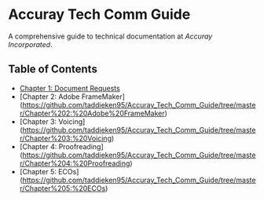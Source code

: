 # Accuray Tech Comm Guide
A comprehensive guide to technical documentation at *Accuray Incorporated*.

## Table of Contents

* [Chapter 1: Document Requests](https://github.com/taddieken95/Accuray_Tech_Comm_Guide/tree/master/Chapter%201:%20Doc%20Requests)
* [Chapter 2: Adobe FrameMaker] (https://github.com/taddieken95/Accuray_Tech_Comm_Guide/tree/master/Chapter%202:%20Adobe%20FrameMaker)
* [Chapter 3: Voicing] (https://github.com/taddieken95/Accuray_Tech_Comm_Guide/tree/master/Chapter%203:%20Voicing)
* [Chapter 4: Proofreading] (https://github.com/taddieken95/Accuray_Tech_Comm_Guide/tree/master/Chapter%204:%20Proofreading)
* [Chapter 5: ECOs] (https://github.com/taddieken95/Accuray_Tech_Comm_Guide/tree/master/Chapter%205:%20ECOs)
